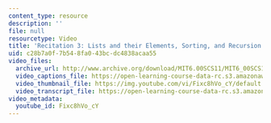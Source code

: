 ```yaml
---
content_type: resource
description: ''
file: null
resourcetype: Video
title: 'Recitation 3: Lists and their Elements, Sorting, and Recursion'
uid: c28b7a0f-7b54-8fa0-43bc-dc4838acaa55
video_files:
  archive_url: http://www.archive.org/download/MIT6.00SCS11/MIT6_00SCS11_rec03_300k.mp4
  video_captions_file: https://open-learning-course-data-rc.s3.amazonaws.com/6-00sc-introduction-to-computer-science-and-programming-spring-2011/ba91bc5386f45e4f97a0b927814e0cb1_Fixc8hVo_cY.vtt
  video_thumbnail_file: https://img.youtube.com/vi/Fixc8hVo_cY/default.jpg
  video_transcript_file: https://open-learning-course-data-rc.s3.amazonaws.com/6-00sc-introduction-to-computer-science-and-programming-spring-2011/84b8c7f5812be0c9e63864f23df406da_Fixc8hVo_cY.pdf
video_metadata:
  youtube_id: Fixc8hVo_cY
---
```


